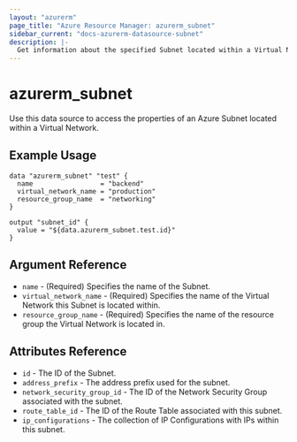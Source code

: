 ```yaml
---
layout: "azurerm"
page_title: "Azure Resource Manager: azurerm_subnet"
sidebar_current: "docs-azurerm-datasource-subnet"
description: |-
  Get information about the specified Subnet located within a Virtual Network.
---
```


# azurerm_subnet

Use this data source to access the properties of an Azure Subnet located within a Virtual Network.

## Example Usage

```hcl
data "azurerm_subnet" "test" {
  name                 = "backend"
  virtual_network_name = "production"
  resource_group_name  = "networking"
}

output "subnet_id" {
  value = "${data.azurerm_subnet.test.id}"
}
```

## Argument Reference

* `name` - (Required) Specifies the name of the Subnet.
* `virtual_network_name` - (Required) Specifies the name of the Virtual Network this Subnet is located within.
* `resource_group_name` - (Required) Specifies the name of the resource group the Virtual Network is located in.

## Attributes Reference

* `id` - The ID of the Subnet.
* `address_prefix` - The address prefix used for the subnet.
* `network_security_group_id` - The ID of the Network Security Group associated with the subnet.
* `route_table_id` - The ID of the Route Table associated with this subnet.
* `ip_configurations` - The collection of IP Configurations with IPs within this subnet.

